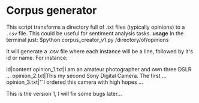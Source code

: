 # Corpus generator
This script transforms a directory full of .txt files (typically opinions) to a `.csv` file. This could be useful for sentiment analysis tasks.
**usage**
In the terminal just:
$python corpus_creator_v1.py /directory/of/opinions

It will generate a .csv file where each instance will be a line, followed by it's id or name. For instance:

id|content
opinion_1.txt|I am an amateur photographer and own three DSLR ...
opinion_2.txt|This my second Sony Digital Camera. The first ...
opinion_3.txt|"'I ordered this camera with high hopes ...


This is the version 1, I will fix some bugs later...

